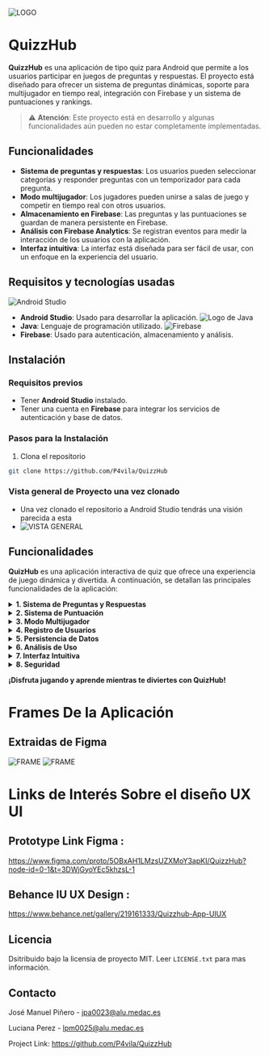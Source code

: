 ![LOGO](assets/LOGO.png)


# QuizzHub


**QuizzHub** es una aplicación de tipo quiz para Android que permite a los usuarios participar en juegos de preguntas y respuestas. El proyecto está diseñado para ofrecer un sistema de preguntas dinámicas, soporte para multijugador en tiempo real, integración con Firebase y un sistema de puntuaciones y rankings.


> ⚠️ **Atención**: Este proyecto está en desarrollo y algunas funcionalidades aún pueden no estar completamente implementadas.

## Funcionalidades

- **Sistema de preguntas y respuestas**: Los usuarios pueden seleccionar categorías y responder preguntas con un temporizador para cada pregunta.
- **Modo multijugador**: Los jugadores pueden unirse a salas de juego y competir en tiempo real con otros usuarios.
- **Almacenamiento en Firebase**: Las preguntas y las puntuaciones se guardan de manera persistente en Firebase.
- **Análisis con Firebase Analytics**: Se registran eventos para medir la interacción de los usuarios con la aplicación.
- **Interfaz intuitiva**: La interfaz está diseñada para ser fácil de usar, con un enfoque en la experiencia del usuario.

## Requisitos y tecnologías usadas
![Android Studio](assets/13.png)
- **Android Studio**: Usado para desarrollar la aplicación.
![Logo de Java](assets/12.png)
- **Java**: Lenguaje de programación utilizado.
![Firebase](assets/15.png)
- **Firebase**: Usado para autenticación, almacenamiento y análisis.

## Instalación

### Requisitos previos

- Tener **Android Studio** instalado.
- Tener una cuenta en **Firebase** para integrar los servicios de autenticación y base de datos.

### Pasos para la Instalación

1.  Clona el repositorio
   ```sh
   git clone https://github.com/P4vila/QuizzHub
   ```



### Vista general de Proyecto una vez clonado 
- Una vez clonado el repositorio a Android Studio tendrás una visión parecida a esta
- ![VISTA GENERAL](assets/VISTA.png)

## Funcionalidades

**QuizHub** es una aplicación interactiva de quiz que ofrece una experiencia de juego dinámica y divertida. A continuación, se detallan las principales funcionalidades de la aplicación:

<details>
  <summary><strong>1. Sistema de Preguntas y Respuestas</strong></summary>
  <ul>
    <li>Los usuarios pueden seleccionar categorías de preguntas y responderlas en tiempo real.</li>
    <li>Las preguntas tienen múltiples opciones de respuesta, con solo una correcta.</li>
    <li>Cada pregunta tiene un límite de tiempo para ser respondida.</li>
  </ul>
</details>

<details>
  <summary><strong>2. Sistema de Puntuación</strong></summary>
  <ul>
    <li>Registra el rendimiento del jugador durante la partida o partida en sala</li>
    <li>Las puntuaciones se acumulan al final de cada sesión de juego.</li>
  </ul>
</details>

<details>
  <summary><strong>3. Modo Multijugador</strong></summary>
  <ul>
    <li>Los jugadores pueden unirse a salas de juego en línea para competir contra otros.</li>
    <li>Sistema de turnos, donde cada jugador responde a preguntas en su turno.</li>
    <li>Ranking en tiempo real que muestra las puntuaciones de los jugadores en la sala.</li>
  </ul>
</details>

<details>
  <summary><strong>4. Registro de Usuarios</strong></summary>
  <ul>
    <li>Los usuarios pueden registrarse mediante correo electrónico y contraseña a través de Firebase Authentication.</li>
    <li>Recuperación de contraseña disponible si el usuario olvida sus credenciales.</li>
  </ul>
</details>

<details>
  <summary><strong>5. Persistencia de Datos</strong></summary>
  <ul>
    <li>Las preguntas y respuestas se almacenan en **Firebase Firestore**, permitiendo actualizaciones dinámicas y persistencia de datos en tiempo real.</li>
    <li>Se guarda el historial de puntuaciones y progreso de los usuarios en Firebase.</li>
  </ul>
</details>

<details>
  <summary><strong>6. Análisis de Uso</strong></summary>
  <ul>
    <li>Se registran eventos y comportamientos de los usuarios mediante **Firebase Analytics**.</li>
    <li>Los datos recopilados ayudan a optimizar la experiencia del usuario y entender mejor cómo se usa la aplicación.</li>
  </ul>
</details>

<details>
  <summary><strong>7. Interfaz Intuitiva</strong></summary>
  <ul>
    <li>Diseño optimizado para una experiencia de usuario fluida y fácil de usar.</li>
    <li>Compatible con dispositivos Android y adaptada a pantallas de diferentes tamaños.</li>
  </ul>
</details>

<details>
  <summary><strong>8. Seguridad</strong></summary>
  <ul>
    <li>Gestión segura de datos, como contraseñas y correos electrónicos, mediante Firebase Authentication.</li>
    <li>Transmisión segura de datos de preguntas y respuestas entre el servidor y el cliente.</li>
  </ul>
</details>

**¡Disfruta jugando y aprende mientras te diviertes con QuizHub!**

# Frames De la Aplicación 
## Extraidas de Figma
![FRAME](assets/FRAMES.png)
![FRAME](assets/frames4.png)

# Links de Interés Sobre el diseño UX UI

## Prototype Link Figma :
https://www.figma.com/proto/5OBxAH1LMzsUZXMoY3apKI/QuizzHub?node-id=0-1&t=3DWjGyoYEc5khzsL-1



## Behance IU UX Design :
https://www.behance.net/gallery/219161333/Quizzhub-App-UIUX




<!-- LICENSE -->
## Licencia

Dsitribuido bajo la licensia de proyecto MIT. Leer `LICENSE.txt` para mas información.

<!-- CONTACT -->
## Contacto

José Manuel Piñero - jpa0023@alu.medac.es

Luciana Perez - lpm0025@alu.medac.es

Project Link: https://github.com/P4vila/QuizzHub

